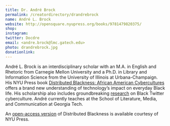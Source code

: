```yaml
---
title: Dr. André Brock
permalink: /creatordirectory/drandrebrock
name: André L. Brock
website: http://opensquare.nyupress.org/books/9781479820375/
shop:
instagram:
twitter: Docdre
email: <andre.brock@lmc.gatech.edu>
photo: drandrebrock.jpg
donationlink:
---
```

André L. Brock is an interdisciplinary scholar with an M.A. in English and Rhetoric from Carnegie Mellon University and a Ph.D. in Library and Information Science from the University of Illinois at Urbana-Champaign. His NYU Press book [Distributed Blackness: African American Cybercultures](https://www.barnesandnoble.com/w/distributed-blackness-andre-brock-jr/1131562338?ean=9781479847228) offers a brand new understanding of technology’s impact on everyday Black life. His scholarship also includes groundbreaking [research](https://grad.modlangs.gatech.edu/sites/default/files/2020-07/BrockPDF.pdf) on Black Twitter cyberculture. André currently teaches at the School of Literature, Media, and Communication at Georgia Tech.

An [open-access version](http://opensquare.nyupress.org/books/9781479820375/) of Distributed Blackness is available courtesy of NYU Press.

